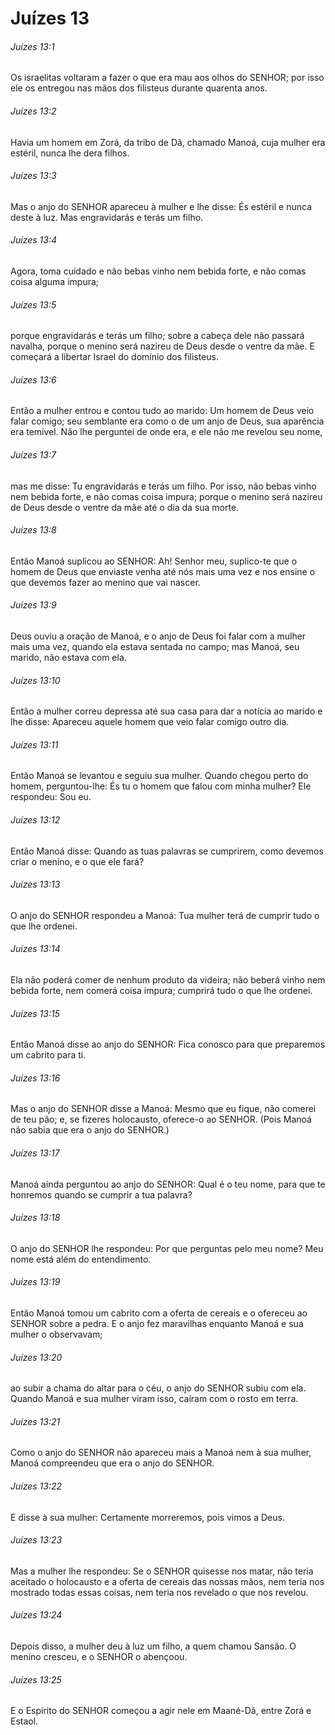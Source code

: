 # Juízes 13

###### Juízes 13:1

Os israelitas voltaram a fazer o que era mau aos olhos do SENHOR; por isso ele os entregou nas mãos dos filisteus durante quarenta anos.

###### Juízes 13:2

Havia um homem em Zorá, da tribo de Dã, chamado Manoá, cuja mulher era estéril, nunca lhe dera filhos.

###### Juízes 13:3

Mas o anjo do SENHOR apareceu à mulher e lhe disse: És estéril e nunca deste à luz. Mas engravidarás e terás um filho.

###### Juízes 13:4

Agora, toma cuidado e não bebas vinho nem bebida forte, e não comas coisa alguma impura;

###### Juízes 13:5

porque engravidarás e terás um filho; sobre a cabeça dele não passará navalha, porque o menino será nazireu de Deus desde o ventre da mãe. E começará a libertar Israel do domínio dos filisteus.

###### Juízes 13:6

Então a mulher entrou e contou tudo ao marido: Um homem de Deus veio falar comigo; seu semblante era como o de um anjo de Deus, sua aparência era temível. Não lhe perguntei de onde era, e ele não me revelou seu nome,

###### Juízes 13:7

mas me disse: Tu engravidarás e terás um filho. Por isso, não bebas vinho nem bebida forte, e não comas coisa impura; porque o menino será nazireu de Deus desde o ventre da mãe até o dia da sua morte.

###### Juízes 13:8

Então Manoá suplicou ao SENHOR: Ah! Senhor meu, suplico-te que o homem de Deus que enviaste venha até nós mais uma vez e nos ensine o que devemos fazer ao menino que vai nascer.

###### Juízes 13:9

Deus ouviu a oração de Manoá, e o anjo de Deus foi falar com a mulher mais uma vez, quando ela estava sentada no campo; mas Manoá, seu marido, não estava com ela.

###### Juízes 13:10

Então a mulher correu depressa até sua casa para dar a notícia ao marido e lhe disse: Apareceu aquele homem que veio falar comigo outro dia.

###### Juízes 13:11

Então Manoá se levantou e seguiu sua mulher. Quando chegou perto do homem, perguntou-lhe: És tu o homem que falou com minha mulher? Ele respondeu: Sou eu.

###### Juízes 13:12

Então Manoá disse: Quando as tuas palavras se cumprirem, como devemos criar o menino, e o que ele fará?

###### Juízes 13:13

O anjo do SENHOR respondeu a Manoá: Tua mulher terá de cumprir tudo o que lhe ordenei.

###### Juízes 13:14

Ela não poderá comer de nenhum produto da videira; não beberá vinho nem bebida forte, nem comerá coisa impura; cumprirá tudo o que lhe ordenei.

###### Juízes 13:15

Então Manoá disse ao anjo do SENHOR: Fica conosco para que preparemos um cabrito para ti.

###### Juízes 13:16

Mas o anjo do SENHOR disse a Manoá: Mesmo que eu fique, não comerei de teu pão; e, se fizeres holocausto, oferece-o ao SENHOR. (Pois Manoá não sabia que era o anjo do SENHOR.)

###### Juízes 13:17

Manoá ainda perguntou ao anjo do SENHOR: Qual é o teu nome, para que te honremos quando se cumprir a tua palavra?

###### Juízes 13:18

O anjo do SENHOR lhe respondeu: Por que perguntas pelo meu nome? Meu nome está além do entendimento.

###### Juízes 13:19

Então Manoá tomou um cabrito com a oferta de cereais e o ofereceu ao SENHOR sobre a pedra. E o anjo fez maravilhas enquanto Manoá e sua mulher o observavam;

###### Juízes 13:20

ao subir a chama do altar para o céu, o anjo do SENHOR subiu com ela. Quando Manoá e sua mulher viram isso, caíram com o rosto em terra.

###### Juízes 13:21

Como o anjo do SENHOR não apareceu mais a Manoá nem à sua mulher, Manoá compreendeu que era o anjo do SENHOR.

###### Juízes 13:22

E disse à sua mulher: Certamente morreremos, pois vimos a Deus.

###### Juízes 13:23

Mas a mulher lhe respondeu: Se o SENHOR quisesse nos matar, não teria aceitado o holocausto e a oferta de cereais das nossas mãos, nem teria nos mostrado todas essas coisas, nem teria nos revelado o que nos revelou.

###### Juízes 13:24

Depois disso, a mulher deu à luz um filho, a quem chamou Sansão. O menino cresceu, e o SENHOR o abençoou.

###### Juízes 13:25

E o Espírito do SENHOR começou a agir nele em Maané-Dã, entre Zorá e Estaol.

